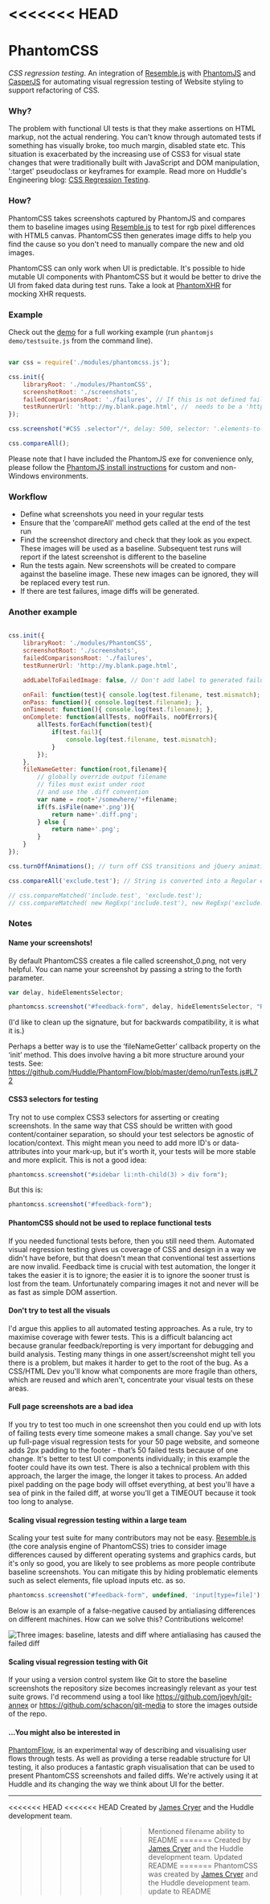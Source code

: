 <<<<<<< HEAD
=======
PhantomCSS
==========

*CSS regression testing*. An integration of [Resemble.js](http://huddle.github.com/Resemble.js/) with [PhantomJS](http://github.com/ariya/phantomjs/) and [CasperJS](http://github.com/n1k0/casperjs) for automating visual regression testing of Website styling to support refactoring of CSS.

### Why?

The problem with functional UI tests is that they make assertions on HTML markup, not the actual rendering. You can't know through automated tests if something has visually broke, too much margin, disabled state etc.  This situation is exacerbated by the increasing use of CSS3 for visual state changes that were traditionally built with JavaScript and DOM manipulation, ':target' pseudoclass or keyframes for example. Read more on Huddle's Engineering blog: [CSS Regression Testing](http://tldr.huddle.com/blog/css-testing/).

### How?

PhantomCSS takes screenshots captured by PhantomJS and compares them to baseline images using [Resemble.js](http://huddle.github.com/Resemble.js/) to test for rgb pixel differences with HTML5 canvas. PhantomCSS then generates image diffs to help you find the cause so you don't need to manually compare the new and old images.

PhantomCSS can only work when UI is predictable. It's possible to hide mutable UI components with PhantomCSS but it would be better to drive the UI from faked data during test runs.  Take a look at [PhantomXHR](http://github.com/Huddle/PhantomXHR) for mocking XHR requests.

### Example

Check out the [demo](http://github.com/Huddle/PhantomCSS/tree/master/demo) for a full working example (run `phantomjs demo/testsuite.js` from the command line).

```javascript

var css = require('./modules/phantomcss.js');

css.init({
	libraryRoot: './modules/PhantomCSS',
	screenshotRoot: './screenshots',
	failedComparisonsRoot: './failures', // If this is not defined failure images can still be found alongside the original and new images
	testRunnerUrl: 'http://my.blank.page.html', //  needs to be a 'http' domain for the HTML5 magic to work
});

css.screenshot("#CSS .selector"/*, delay: 500, selector: '.elements-to-be-hidden', filename: 'my_webapp_feature'*/);

css.compareAll();
```

Please note that I have included the PhantomJS exe for convenience only, please follow the [PhantomJS install instructions](http://phantomjs.org/download.html) for custom and non-Windows environments.

### Workflow

* Define what screenshots you need in your regular tests
* Ensure that the 'compareAll' method gets called at the end of the test run
* Find the screenshot directory and check that they look as you expect.  These images will be used as a baseline.  Subsequent test runs will report if the latest screenshot is different to the baseline
* Run the tests again.  New screenshots will be created to compare against the baseline image.  These new images can be ignored, they will be replaced every test run.
* If there are test failures, image diffs will be generated.

### Another example

```javascript

css.init({
	libraryRoot: './modules/PhantomCSS',
	screenshotRoot: './screenshots',
	failedComparisonsRoot: './failures',
	testRunnerUrl: 'http://my.blank.page.html',

	addLabelToFailedImage: false, // Don't add label to generated failure image

	onFail: function(test){ console.log(test.filename, test.mismatch); },
	onPass: function(){ console.log(test.filename); },
	onTimeout: function(){ console.log(test.filename); },
	onComplete: function(allTests, noOfFails, noOfErrors){
		allTests.forEach(function(test){
			if(test.fail){
				console.log(test.filename, test.mismatch);
			}
		});
	},
	fileNameGetter: function(root,filename){ 
		// globally override output filename
		// files must exist under root
		// and use the .diff convention
		var name = root+'/somewhere/'+filename;
		if(fs.isFile(name+'.png')){
			return name+'.diff.png';
		} else {
			return name+'.png';
		}
	}
});

css.turnOffAnimations(); // turn off CSS transitions and jQuery animations

css.compareAll('exclude.test'); // String is converted into a Regular expression that matches on full image path

// css.compareMatched('include.test', 'exclude.test');
// css.compareMatched( new RegExp('include.test'), new RegExp('exclude.test'));
```

### Notes

#### Name your screenshots!

By default PhantomCSS creates a file called screenshot_0.png, not very helpful.  You can name your screenshot by passing a string to the forth parameter.

```javascript
var delay, hideElementsSelector;

phantomcss.screenshot("#feedback-form", delay, hideElementsSelector, "Responsive Feedback Form");
```

(I'd like to clean up the signature, but for backwards compatibility, it is what it is.)

Perhaps a better way is to use the ‘fileNameGetter’ callback property on the ‘init’ method. This does involve having a bit more structure around your tests.  See: https://github.com/Huddle/PhantomFlow/blob/master/demo/runTests.js#L72

#### CSS3 selectors for testing

Try not to use complex CSS3 selectors for asserting or creating screenshots.  In the same way that CSS should be written with good content/container separation, so should your test selectors be agnostic of location/context.  This might mean you need to add more ID's or data- attributes into your mark-up, but it's worth it, your tests will be more stable and more explicit.
This is not a good idea:

```javascript
phantomcss.screenshot("#sidebar li:nth-child(3) > div form");
```

But this is:

```javascript
phantomcss.screenshot("#feedback-form");
```

#### PhantomCSS should not be used to replace functional tests

If you needed functional tests before, then you still need them.  Automated visual regression testing gives us coverage of CSS and design in a way we didn't have before, but that doesn't mean that conventional test assertions are now invalid.  Feedback time is crucial with test automation, the longer it takes the easier it is to ignore; the easier it is to ignore the sooner trust is lost from the team.  Unfortunately comparing images it not and never will be as fast as simple DOM assertion.

#### Don't try to test all the visuals

I'd argue this applies to all automated testing approaches.  As a rule, try to maximise coverage with fewer tests.  This is a difficult balancing act because granular feedback/reporting is very important for debugging and build analysis. Testing many things in one assert/screenshot might tell you there is a problem, but makes it harder to get to the root of the bug.  As a CSS/HTML Dev you'll know what components are more fragile than others, which are reused and which aren't, concentrate your visual tests on these areas.

#### Full page screenshots are a bad idea

If you try to test too much in one screenshot then you could end up with lots of failing tests every time someone makes a small change.  Say you've set up full-page visual regression tests for your 50 page website, and someone adds 2px padding to the footer - that’s 50 failed tests because of one change.  It's better to test UI components individually; in this example the footer could have its own test.
There is also a technical problem with this approach, the larger the image, the longer it takes to process.  An added pixel padding on the page body will offset everything, at best you'll have a sea of pink in the failed diff, at worse you'll get a TIMEOUT because it took too long to analyse.

#### Scaling visual regression testing within a large team

Scaling your test suite for many contributors may not be easy. [Resemble.js](http://huddle.github.com/Resemble.js/) (the core analysis engine of PhantomCSS) tries to consider image differences caused by different operating systems and graphics cards, but it's only so good, you are likely to see problems as more people contribute baseline screenshots.  You can mitigate this by hiding problematic elements such as select elements, file upload inputs etc. as so.

```javascript
phantomcss.screenshot("#feedback-form", undefined, 'input[type=file]');
```

Below is an example of a false-negative caused by antialiasing differences on different machines. How can we solve this?  Contributions welcome!

![Three images: baseline, latests and diff where antialiasing has caused the failed diff](https://raw.github.com/Huddle/PhantomCSS/master/readme_assets/false-negative.png "A False-negative?")

#### Scaling visual regression testing with Git

If your using a version control system like Git to store the baseline screenshots the repository size becomes increasingly relevant as your test suite grows.  I'd recommend using a tool like https://github.com/joeyh/git-annex or https://github.com/schacon/git-media to store the images outside of the repo.

#### ...You might also be interested in

[PhantomFlow](http://github.com/Huddle/PhantomFlow), is an experimental way of describing and visualising user flows through tests. As well as providing a terse readable structure for UI testing, it also produces a fantastic graph visualisation that can be used to present PhantomCSS screenshots and failed diffs.  We're actively using it at Huddle and its changing the way we think about UI for the better.


--------------------------------------

<<<<<<< HEAD
<<<<<<< HEAD
Created by [James Cryer](http://github.com/jamescryer) and the Huddle development team.
>>>>>>> Mentioned filename ability to README
=======
Created by [James Cryer](http://github.com/jamescryer) and the Huddle development team.
>>>>>>> Updated README
=======
PhantomCSS was created by [James Cryer](http://github.com/jamescryer) and the Huddle development team.
>>>>>>> update to README
